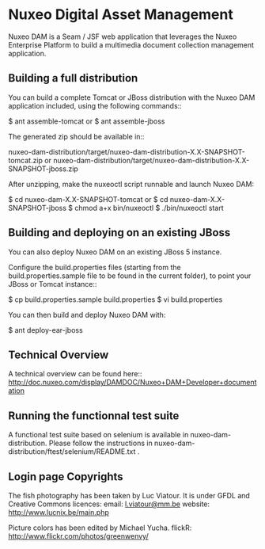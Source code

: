 # Nuxeo Digital Asset Management 

Nuxeo DAM is a Seam / JSF web application that leverages the Nuxeo Enterprise
Platform to build a multimedia document collection management application.


## Building a full distribution

You can build a complete Tomcat or JBoss distribution with the Nuxeo DAM
application included, using the following commands::

  $ ant assemble-tomcat
  or
  $ ant assemble-jboss

The generated zip should be available in::

  nuxeo-dam-distribution/target/nuxeo-dam-distribution-X.X-SNAPSHOT-tomcat.zip
  or
  nuxeo-dam-distribution/target/nuxeo-dam-distribution-X.X-SNAPSHOT-jboss.zip

After unzipping, make the nuxeoctl script runnable and launch Nuxeo DAM:

  $ cd nuxeo-dam-X.X-SNAPSHOT-tomcat
  or
  $ cd nuxeo-dam-X.X-SNAPSHOT-jboss
  $ chmod a+x bin/nuxeoctl
  $ ./bin/nuxeoctl start


## Building and deploying on an existing JBoss

You can also deploy Nuxeo DAM on an existing JBoss 5 instance.

Configure the build.properties files (starting from the
build.properties.sample file to be found in the current folder), to point your
JBoss or Tomcat instance::

  $ cp build.properties.sample build.properties
  $ vi build.properties

You can then build and deploy Nuxeo DAM with:

  $ ant deploy-ear-jboss


## Technical Overview 

A technical overview can be found here::
  http://doc.nuxeo.com/display/DAMDOC/Nuxeo+DAM+Developer+documentation


## Running the functionnal test suite

A functional test suite based on selenium is available in nuxeo-dam-distribution. Please
follow the instructions in nuxeo-dam-distribution/ftest/selenium/README.txt .


## Login page Copyrights 

The fish photography has been taken by Luc Viatour. It is under GFDL and
Creative Commons licences:
email: l.viatour@mm.be
website: http://www.lucnix.be/main.php

Picture colors has been edited by Michael Yucha.
flickR: http://www.flickr.com/photos/greenwenvy/
